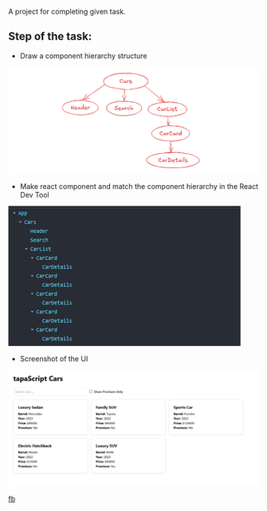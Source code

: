 A project for completing given task.

## Step of the task:

- Draw a component hierarchy structure

![tapaScript Cars](Car-component.png)

- Make react component and match the component hierarchy in the React Dev Tool

![cars](dev-tool.png)

- Screenshot of the UI

![ui](react-component.png)

[fb](www.fb.com)
